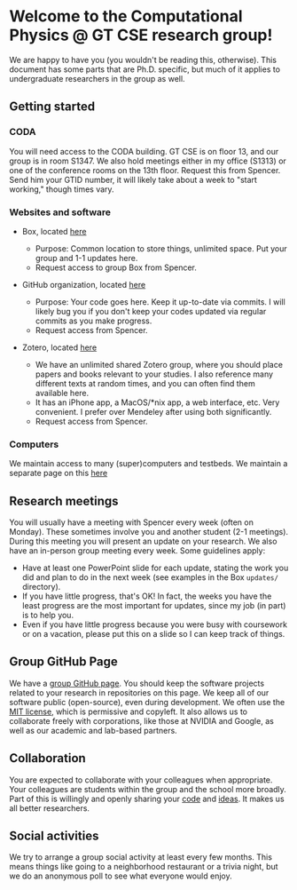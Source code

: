 
# Welcome to the Computational Physics @ GT CSE research group!

We are happy to have you (you wouldn't be reading this, otherwise).
This document has some parts that are Ph.D. specific, but much of it applies to undergraduate researchers in the group as well.

## Getting started 

### CODA

You will need access to the CODA building.
GT CSE is on floor 13, and our group is in room S1347.
We also hold meetings either in my office (S1313) or one of the conference rooms on the 13th floor.
Request this from Spencer. 
Send him your GTID number, it will likely take about a week to "start working," though times vary.

### Websites and software

* Box, located [here](https://gatech.app.box.com/folder/142416587982)
    * Purpose: Common location to store things, unlimited space. Put your group and 1-1 updates here.
    * Request access to group Box from Spencer.

* GitHub organization, located [here](https://github.com/comp-physics)
    * Purpose: Your code goes here. Keep it up-to-date via commits. I will likely bug you if you don't keep your codes updated via regular commits as you make progress.
    * Request access from Spencer.

* Zotero, located [here](https://www.zotero.org/groups/4507615/comp-physics/library)
    * We have an unlimited shared Zotero group, where you should place papers and books relevant to your studies. I also reference many different texts at random times, and you can often find them available here. 
    * It has an iPhone app, a MacOS/*nix app, a web interface, etc. Very convenient. I prefer over Mendeley after using both significantly.
    * Request access from Spencer.

### Computers

We maintain access to many (super)computers and testbeds.
We maintain a separate page on this [here](computers.md)

## Research meetings

You will usually have a meeting with Spencer every week (often on Monday). 
These sometimes involve you and another student (2-1 meetings).
During this meeting you will present an update on your research.
We also have an in-person group meeting every week.
Some guidelines apply:
* Have at least one PowerPoint slide for each update, stating the work you did and plan to do in the next week (see examples in the Box `updates/` directory).
* If you have little progress, that's OK! In fact, the weeks you have the least progress are the most important for updates, since my job (in part) is to help you.
* Even if you have little progress because you were busy with coursework or on a vacation, please put this on a slide so I can keep track of things.

## Group GitHub Page

We have a [group GitHub page](https://github.com/comp-physics).
You should keep the software projects related to your research in repositories on this page.
We keep all of our software public (open-source), even during development.
We often use the [MIT license](https://opensource.org/licenses/MIT), which is permissive and copyleft.
It also allows us to collaborate freely with corporations, like those at NVIDIA and Google, as well as our academic and lab-based partners.

## Collaboration

You are expected to collaborate with your colleagues when appropriate. 
Your colleagues are students within the group and the school more broadly.
Part of this is willingly and openly sharing your [code](https://opensource.google/docs/why/) and [ideas](https://www.ted.com/talks/steven_johnson_where_good_ideas_come_from?language=en).
It makes us all better researchers.

## Social activities

We try to arrange a group social activity at least every few months. 
This means things like going to a neighborhood restaurant or a trivia night, but we do an anonymous poll to see what everyone would enjoy.
